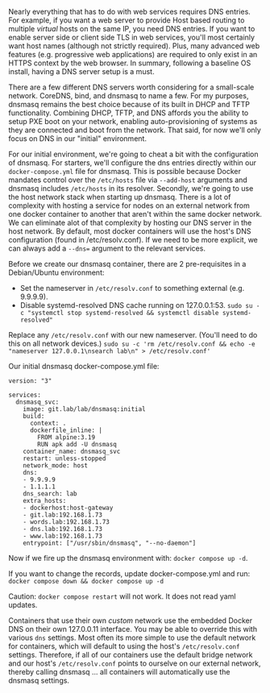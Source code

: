 Nearly everything that has to do with web services requires DNS entries. For example, if you want a web server to provide Host based routing to multiple _virtual_ hosts on the same IP, you need DNS entries. If you want to enable server side or client side TLS in web services, you'll most certainly want host names (although not strictly required). Plus, many advanced web features (e.g. progressive web applications) are required to only exist in an HTTPS context by the web browser. In summary, following a baseline OS install, having a DNS server setup is a must.

There are a few different DNS servers worth considering for a small-scale network. CoreDNS, bind, and dnsmasq to name a few. For my purposes, dnsmasq remains the best choice because of its built in DHCP and TFTP functionality. Combining DHCP, TFTP, and DNS affords you the ability to setup PXE boot on your network, enabling auto-provisioning of systems as they are connected and boot from the network. That said, for now we'll only focus on DNS in our "initial" environment.

For our initial environment, we're going to cheat a bit with the configuration of dnsmasq. For starters, we'll configure the dns entries directly within our `docker-compose.yml` file for dnsmasq. This is possible because Docker mandates control over the `/etc/hosts` file via `--add-host` arguments and dnsmasq includes `/etc/hosts` in its resolver. Secondly, we're going to use the host network stack when starting up dnsmasq. There is a lot of complexity with hosting a service for nodes on an external network from one docker container to another that aren't within the same docker network. We can eliminate alot of that complexity by hosting our DNS server in the host network. By default, most docker containers will use the host's DNS configuration (found in /etc/resolv.conf). If we need to be more explicit, we can always add a `--dns=` argument to the relevant services.

Before we create our dnsmasq container, there are 2 pre-requisites in a Debian/Ubuntu environment:

- Set the nameserver in `/etc/resolv.conf` to something external (e.g. 9.9.9.9).
- Disable systemd-resolved DNS cache running on 127.0.0.1:53.
  `sudo su -c "systemctl stop systemd-resolved && systemctl disable systemd-resolved"`

Replace any `/etc/resolv.conf` with our new nameserver. (You'll need to do this on all network devices.)
`sudo su -c 'rm /etc/resolv.conf && echo -e "nameserver 127.0.0.1\nsearch lab\n" > /etc/resolv.conf'`

Our initial dnsmasq docker-compose.yml file:

```
version: "3"

services:
  dnsmasq_svc:
    image: git.lab/lab/dnsmasq:initial
    build:
      context: .
      dockerfile_inline: |
        FROM alpine:3.19
        RUN apk add -U dnsmasq
    container_name: dnsmasq_svc
    restart: unless-stopped
    network_mode: host
    dns:
    - 9.9.9.9
    - 1.1.1.1
    dns_search: lab
    extra_hosts:
    - dockerhost:host-gateway
    - git.lab:192.168.1.73
    - words.lab:192.168.1.73
    - dns.lab:192.168.1.73
    - www.lab:192.168.1.73
    entrypoint: ["/usr/sbin/dnsmasq", "--no-daemon"]
```

Now if we fire up the dnsmasq environment with: `docker compose up -d`.

If you want to change the records, update docker-compose.yml and run:
`docker compose down && docker compose up -d`

Caution: `docker compose restart` will not work. It does not read yaml updates.

Containers that use their own _custom_ network use the embedded Docker DNS on their own 127.0.0.11 interface. You may be able to override this with various `dns` settings. Most often its more simple to use the default network for containers, which will default to using the host's `/etc/resolv.conf` settings. Therefore, if all of our containers use the default bridge network and our host's `/etc/resolv.conf` points to ourselve on our external network, thereby calling dnsmasq ... all containers will automatically use the dnsmasq settings.